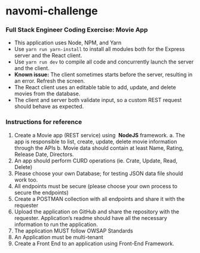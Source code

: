# navomi-challenge

### Full Stack Engineer Coding Exercise: Movie App

* This application uses Node, NPM, and Yarn
* Use `yarn run yarn-install` to install all modules both for the Express server and the React client.
* Use `yarn run dev` to compile all code and concurrently launch the server and the client.
* **Known issue:** The client sometimes starts before the server, resulting in an error. Refresh the screen.
* The React client uses an editable table to add, update, and delete movies from the database.
* The client and server both validate input, so a custom REST request should behave as expected.


### Instructions for reference

1. Create a Movie app (REST service) using ​ **NodeJS** ​ framework.
    a. The app is responsible to list, create, update, delete movie information through the APIs
    b. Movie data should contain at least Name, Rating, Release Date, Directors.
2. An app should perform CURD operations (ie. Crate, Update, Read, Delete)
3. Please choose your own Database; for testing JSON data file should work too.
4. All endpoints must be secure (please choose your own process to secure the endpoints)
5. Create a POSTMAN collection with all endpoints and share it with the requester
6. Upload the application on GitHub and share the repository with the requester. Application’s readme
    should have all the necessary information to run the application.
7. The application MUST follow OWSAP Standards
8. An Application must be multi-tenant
9. Create a Front End to an application using Front-End Framework.
